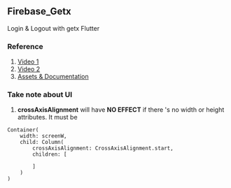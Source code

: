 ## Firebase_Getx

Login & Logout with getx Flutter

### Reference
1. [Video 1](https://www.youtube.com/watch?v=o_ZeLqpqt90)
2. [Video 2](https://www.youtube.com/watch?v=V2c04_JWoHA&t=105s)
3. [Assets & Documentation](https://www.dbestech.com/tutorials/flutter-firebase-firestore-app)

### Take note about UI 
1. **crossAxisAlignment** will have **NO EFFECT** if there 's no width or height attributes. It must be
```
Container(
    width: screenW,
    child: Column(
        crossAxisAlignment: CrossAxisAlignment.start,
        children: [

        ]
    )
)
```
